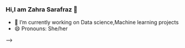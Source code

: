 ### Hi,I am Zahra Sarafraz 👋



- 🔭 I’m currently working on Data science,Machine learning  projects
- 😄 Pronouns: She/her

-->
